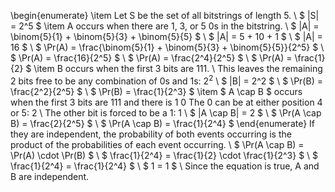\begin{enumerate}
\item Let S be the set of all bitstrings of length 5. \\
$ |S| = 2^5 $
	\item A occurs when there are 1, 3, or 5 0s in the bitstring. \\
	      $ |A| = \binom{5}{1} + \binom{5}{3} + \binom{5}{5} $ \\
	      $ |A| = 5 + 10 + 1 $ \\
	      $ |A| = 16 $ \\
	      $ \Pr(A) = \frac{\binom{5}{1} + \binom{5}{3} + \binom{5}{5}}{2^5} $ \\
	      $ \Pr(A) = \frac{16}{2^5} $ \\
	      $ \Pr(A) = \frac{2^4}{2^5} $ \\
	      $ \Pr(A) = \frac{1}{2} $
	\item B occurs when the first 3 bits are 111. \\
	      This leaves the remaining 2 bits free to be any combination of 0s and 1s: $2^2$ \\
$ |B| = 2^2 $ \\
$ \Pr(B) = \frac{2^2}{2^5} $ \\
$ \Pr(B) = \frac{1}{2^3} $
	\item $ A \cap B $ occurs when the first 3 bits are 111 and there is 1 0
	      The 0 can be at either position 4 or 5: 2 \\
	      The other bit is forced to be a 1: 1 \\
	      $ |A \cap B| = 2 $ \\
	      $ \Pr(A \cap B) = \frac{2}{2^5} $ \\
	      $ \Pr(A \cap B) = \frac{1}{2^4} $
\end{enumerate}
If they are independent, the probability of both events occurring is the product of the probabilities of each event occurring. \\
$ \Pr(A \cap B) = \Pr(A) \cdot \Pr(B) $ \\
$ \frac{1}{2^4} = \frac{1}{2} \cdot \frac{1}{2^3} $ \\
$ \frac{1}{2^4} = \frac{1}{2^4} $ \\
$ 1 = 1 $ \\
Since the equation is true, A and B are independent.
